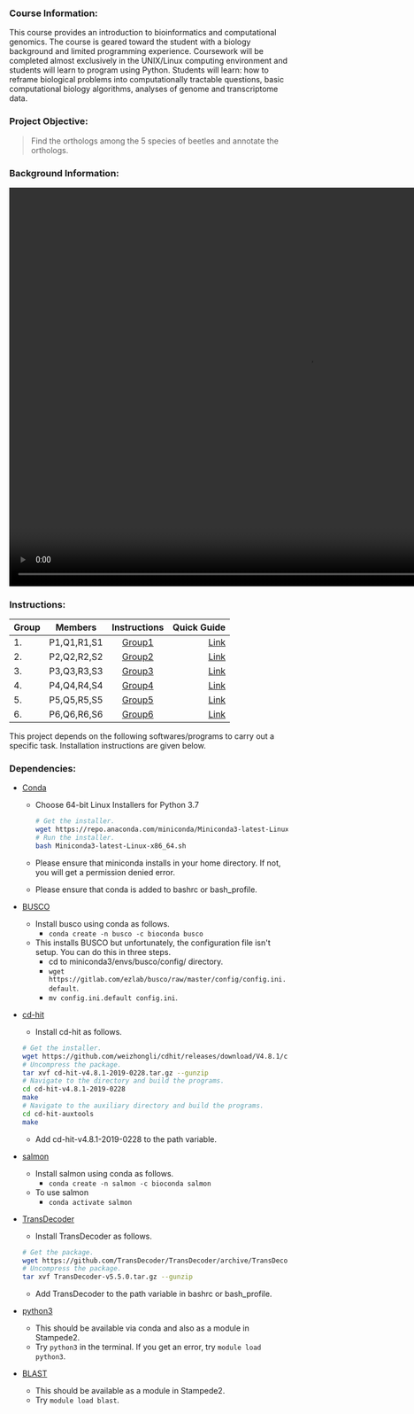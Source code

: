 ### Course Information:
This course provides an introduction to bioinformatics and computational genomics. The course is geared toward the student with a biology background and limited programming experience. Coursework will be completed almost exclusively in the UNIX/Linux computing environment and students will learn to program using Python. Students will learn: how to reframe biological problems into computationally tractable questions, basic computational biology algorithms, analyses of genome and transcriptome data.

### Project Objective:

> Find the orthologs among the 5 species of beetles and annotate the orthologs.

### Background Information:

<video width="1080" height="720" controls>
  <source src="data/Transcriptomics.MP4" type="video/mp4">
  <source src="data/Transcriptomics.MP4" type="video/mp4">
  Your browser does not support the video tag.
</video>

### Instructions:


|Group|Members|Instructions| Quick Guide|
|-----|:-----:|:------------:|--------:|
|1. | P1,Q1,R1,S1|[Group1](group1)|[Link](group1/guide)|
|2. | P2,Q2,R2,S2|[Group2](group2)|[Link](group2/guide)|
|3. | P3,Q3,R3,S3|[Group3](group3)|[Link](group3/guide)|
|4. | P4,Q4,R4,S4|[Group4](group4)|[Link](group4/guide)|
|5. | P5,Q5,R5,S5|[Group5](group5)|[Link](group5/guide)|
|6. | P6,Q6,R6,S6|[Group6](group6)|[Link](group6/guide)|

This project depends on the following softwares/programs to carry out a specific task. Installation instructions are given below.

### Dependencies:

- [Conda](https://docs.conda.io/en/latest/miniconda.html)
	- Choose 64-bit Linux Installers for Python 3.7

		```bash
		# Get the installer.
		wget https://repo.anaconda.com/miniconda/Miniconda3-latest-Linux-x86_64.sh
		# Run the installer.
		bash Miniconda3-latest-Linux-x86_64.sh
		```
	- Please ensure that miniconda installs in your home directory. If not, you will get a permission denied error.
	- Please ensure that conda is added to bashrc or bash_profile.
- [BUSCO](https://busco.ezlab.org)
	- Install busco using conda as follows.
		- `conda create -n busco -c bioconda busco`
	- This installs BUSCO but unfortunately, the configuration file isn't setup. You can do this in three steps.
		- cd to miniconda3/envs/busco/config/ directory.
		- `wget https://gitlab.com/ezlab/busco/raw/master/config/config.ini.default`.
		- `mv config.ini.default config.ini`.

- [cd-hit](http://weizhongli-lab.org/cd-hit/)
	- Install cd-hit as follows.
	```bash
	# Get the installer.
	wget https://github.com/weizhongli/cdhit/releases/download/V4.8.1/cd-hit-v4.8.1-2019-0228.tar.gz
	# Uncompress the package.
	tar xvf cd-hit-v4.8.1-2019-0228.tar.gz --gunzip
	# Navigate to the directory and build the programs.
	cd cd-hit-v4.8.1-2019-0228
	make
	# Navigate to the auxiliary directory and build the programs.
	cd cd-hit-auxtools
	make
	```
	- Add cd-hit-v4.8.1-2019-0228 to the path variable.
- [salmon](https://combine-lab.github.io/salmon/)
	- Install salmon using conda as follows.
		- `conda create -n salmon -c bioconda salmon`
	- To use salmon
		- `conda activate salmon`
- [TransDecoder](https://github.com/TransDecoder/TransDecoder/wiki)
	- Install TransDecoder as follows.
	```bash
	# Get the package.
	wget https://github.com/TransDecoder/TransDecoder/archive/TransDecoder-v5.5.0.tar.gz
	# Uncompress the package.
	tar xvf TransDecoder-v5.5.0.tar.gz --gunzip
	```
	- Add TransDecoder to the path variable in bashrc or bash_profile.
- [python3](https://www.python.org)
	- This should be available via conda and also as a module in Stampede2.
	- Try `python3` in the terminal. If you get an error, try `module load python3`.
- [BLAST](https://www.ncbi.nlm.nih.gov/books/NBK279690/)
	- This should be available as a module in Stampede2.
	- Try `module load blast`.
